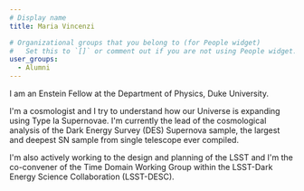 ```yaml
---
# Display name
title: Maria Vincenzi

# Organizational groups that you belong to (for People widget)
#   Set this to `[]` or comment out if you are not using People widget.
user_groups:
  - Alumni
---
```

I am an Enstein Fellow at the Department of Physics, Duke University. 

I'm a cosmologist and I try to understand how our Universe is expanding using Type Ia Supernovae. I'm currently the lead of the cosmological analysis of the Dark Energy Survey (DES) Supernova sample, the largest and deepest SN sample from single telescope ever compiled.

I'm also actively working to the design and planning of the LSST and I'm the co-convener of the Time Domain Working Group within the LSST-Dark Energy Science Collaboration (LSST-DESC).

